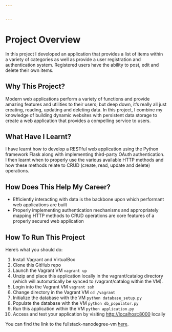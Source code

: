```yaml
---


---
```


<h1 id="project-overview">Project Overview</h1>
<p>In this project I developed an application that provides a list of items within a variety of categories as well as provide a user registration and authentication system. Registered users have the ability to post, edit and delete their own items.</p>
<h2 id="why-this-project">Why This Project?</h2>
<p>Modern web applications perform a variety of functions and provide amazing features and utilities to their users; but deep down, it’s really all just creating, reading, updating and deleting data. In this project, I combine my knowledge of building dynamic websites with persistent data storage to create a web application that provides a compelling service to users.</p>
<h2 id="what-have-i-learnt">What Have I Learnt?</h2>
<p>I have learnt how to develop a RESTful web application using the Python framework Flask along with implementing third-party OAuth authentication. I then learnt when to properly use the various available HTTP methods and how these methods relate to CRUD (create, read, update and delete) operations.</p>
<h2 id="how-does-this-help-my-career">How Does This Help My Career?</h2>
<ul>
<li>Efficiently interacting with data is the backbone upon which performant web applications are built</li>
<li>Properly implementing authentication mechanisms and appropriately mapping HTTP methods to CRUD operations are core features of a properly secured web application</li>
</ul>
<h2 id="how-to-run-this-project">How To Run This Project</h2>
<p>Here’s what you should do:</p>
<ol>
<li>Install Vagrant and VirtualBox</li>
<li>Clone this GitHub repo</li>
<li>Launch the Vagrant VM <code>vagrant up</code></li>
<li>Unzip and place this application locally in the vagrant/catalog directory (which will automatically be synced to /vagrant/catalog within the VM).</li>
<li>Login into the Vagrant VM <code>vagrant ssh</code></li>
<li>Change directory in the Vagrant VM <code>cd /vagrant</code></li>
<li>Initialize the database with the VM <code>python database_setup.py</code></li>
<li>Populate the database with the VM <code>python db_populator.py</code></li>
<li>Run this application within the VM <code>python application.py</code></li>
<li>Access and test your application by visiting  <a href="http://localhost:8000/">http://localhost:8000</a>  locally</li>
</ol>
<p>You can find the link to the fullstack-nanodegree-vm  <a href="http://github.com/udacity/fullstack-nanodegree-vm">here</a>.</p>


